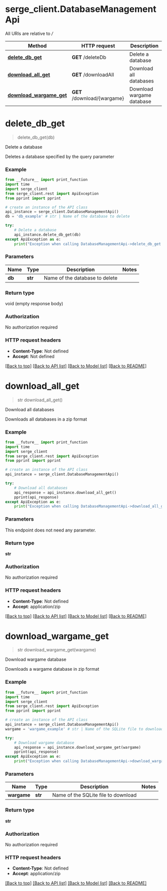 # serge_client.DatabaseManagementApi

All URIs are relative to */*

Method | HTTP request | Description
------------- | ------------- | -------------
[**delete_db_get**](DatabaseManagementApi.md#delete_db_get) | **GET** /deleteDb | Delete a database
[**download_all_get**](DatabaseManagementApi.md#download_all_get) | **GET** /downloadAll | Download all databases
[**download_wargame_get**](DatabaseManagementApi.md#download_wargame_get) | **GET** /download/{wargame} | Download wargame database

# **delete_db_get**
> delete_db_get(db)

Delete a database

Deletes a database specified by the query parameter

### Example
```python
from __future__ import print_function
import time
import serge_client
from serge_client.rest import ApiException
from pprint import pprint

# create an instance of the API class
api_instance = serge_client.DatabaseManagementApi()
db = 'db_example' # str | Name of the database to delete

try:
    # Delete a database
    api_instance.delete_db_get(db)
except ApiException as e:
    print("Exception when calling DatabaseManagementApi->delete_db_get: %s\n" % e)
```

### Parameters

Name | Type | Description  | Notes
------------- | ------------- | ------------- | -------------
 **db** | **str**| Name of the database to delete | 

### Return type

void (empty response body)

### Authorization

No authorization required

### HTTP request headers

 - **Content-Type**: Not defined
 - **Accept**: Not defined

[[Back to top]](#) [[Back to API list]](../README.md#documentation-for-api-endpoints) [[Back to Model list]](../README.md#documentation-for-models) [[Back to README]](../README.md)

# **download_all_get**
> str download_all_get()

Download all databases

Downloads all databases in a zip format

### Example
```python
from __future__ import print_function
import time
import serge_client
from serge_client.rest import ApiException
from pprint import pprint

# create an instance of the API class
api_instance = serge_client.DatabaseManagementApi()

try:
    # Download all databases
    api_response = api_instance.download_all_get()
    pprint(api_response)
except ApiException as e:
    print("Exception when calling DatabaseManagementApi->download_all_get: %s\n" % e)
```

### Parameters
This endpoint does not need any parameter.

### Return type

**str**

### Authorization

No authorization required

### HTTP request headers

 - **Content-Type**: Not defined
 - **Accept**: application/zip

[[Back to top]](#) [[Back to API list]](../README.md#documentation-for-api-endpoints) [[Back to Model list]](../README.md#documentation-for-models) [[Back to README]](../README.md)

# **download_wargame_get**
> str download_wargame_get(wargame)

Download wargame database

Downloads a wargame database in zip format

### Example
```python
from __future__ import print_function
import time
import serge_client
from serge_client.rest import ApiException
from pprint import pprint

# create an instance of the API class
api_instance = serge_client.DatabaseManagementApi()
wargame = 'wargame_example' # str | Name of the SQLite file to download

try:
    # Download wargame database
    api_response = api_instance.download_wargame_get(wargame)
    pprint(api_response)
except ApiException as e:
    print("Exception when calling DatabaseManagementApi->download_wargame_get: %s\n" % e)
```

### Parameters

Name | Type | Description  | Notes
------------- | ------------- | ------------- | -------------
 **wargame** | **str**| Name of the SQLite file to download | 

### Return type

**str**

### Authorization

No authorization required

### HTTP request headers

 - **Content-Type**: Not defined
 - **Accept**: application/zip

[[Back to top]](#) [[Back to API list]](../README.md#documentation-for-api-endpoints) [[Back to Model list]](../README.md#documentation-for-models) [[Back to README]](../README.md)

